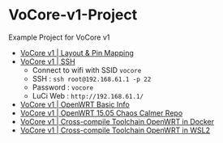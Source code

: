 # VoCore-v1-Project
Example Project for VoCore v1

- [VoCore v1 | Layout & Pin Mapping](https://vocore.io/v1.html)
- [VoCore v1 | SSH](https://vonger.cn/?p=1536)
  - Connect to wifi with SSID `vocore`
  - SSH      : `ssh root@192.168.61.1 -p 22`
  - Password : `vocore`
  - LuCi Web : `http://192.168.61.1/`
- [VoCore v1 | OpenWRT Basic Info](https://openwrt.org/toh/hwdata/vocore/vocore_vocore_v1.0)
- [VoCore v1 | OpenWRT 15.05 Chaos Calmer Repo](https://github.com/openwrt/chaos_calmer)
- [VoCore v1 | Cross-compile Toolchain OpenWRT in Docker](https://medium.com/meseta-robots/set-up-cross-compile-toolchains-in-docker-to-save-time-openwrt-build-system-for-ar9331-1744629164c8)
- [VoCore v1 | Cross-compile Toolchain OpenWRT in WSL2](https://github.com/Muhammad-Yunus/VoCore-v1-Project/blob/main/Example/1.%20Cross-compile%20Toolchain%20in%20WSL2.md)
